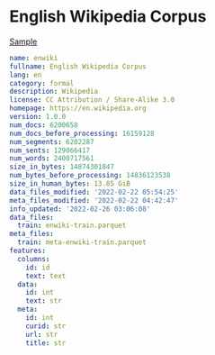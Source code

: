 # English Wikipedia Corpus
 
[Sample](../sample/enwiki.txt)
 
<!-- MARKDOWN-AUTO-DOCS:START (CODE:src=../../../ekorpkit/resources/corpora/enwiki.yaml) -->
<!-- The below code snippet is automatically added from ../../../ekorpkit/resources/corpora/enwiki.yaml -->
```yaml
name: enwiki
fullname: English Wikipedia Corpus
lang: en
category: formal
description: Wikipedia
license: CC Attribution / Share-Alike 3.0
homepage: https://en.wikipedia.org
version: 1.0.0
num_docs: 6200658
num_docs_before_processing: 16159128
num_segments: 6202287
num_sents: 129066417
num_words: 2400717561
size_in_bytes: 14874301847
num_bytes_before_processing: 14836123538
size_in_human_bytes: 13.85 GiB
data_files_modified: '2022-02-22 05:54:25'
meta_files_modified: '2022-02-22 04:42:47'
info_updated: '2022-02-26 03:06:08'
data_files:
  train: enwiki-train.parquet
meta_files:
  train: meta-enwiki-train.parquet
features:
  columns:
    id: id
    text: text
  data:
    id: int
    text: str
  meta:
    id: int
    curid: str
    url: str
    title: str
```
<!-- MARKDOWN-AUTO-DOCS:END -->
